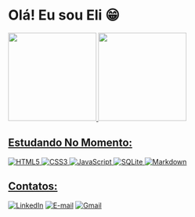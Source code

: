 # Olá! Eu sou Eli 😁
<div>
  <a href="www.github.com/Elifelete-Cavalcante20">
  <img height="180em" src="https://github-readme-stats.vercel.app/api?username=Elifelete-Cavalcante20&layout-compact_icons=true&theme=dark&include_all_commits-true&count_private=true"/>
  <img height="180em" src="https://github-readme-stats.vercel.app/api/top-langs/?username=Elifelete-Cavalcante20&layout-compact&langs_count=168&theme=dark"/>
  </div> 
    
## Estudando No Momento:

![HTML5](https://img.shields.io/badge/HTML5-E34F26?style=for-the-badge&logo=html5&logoColor=white)
![CSS3](https://img.shields.io/badge/CSS3-1572B6?style=for-the-badge&logo=css3&logoColor=white)
![JavaScript](https://img.shields.io/badge/JavaScript-F7DF1E?style=for-the-badge&logo=javascript&logoColor=black)
![SQLite](https://img.shields.io/badge/SQLite-000?style=for-the-badge&logo=sqlite&logoColor=07405E)
![Markdown](https://img.shields.io/badge/Markdown-000?style=for-the-badge&logo=markdown)


## Contatos: 

[![LinkedIn](https://img.shields.io/badge/LinkedIn-0077B5?style=for-the-badge&logo=linkedin&logoColor=white)](https://www.linkedin.com/in/elifelete-cavalcante-b539ab1b6/)
[![E-mail](https://img.shields.io/badge/-Email-000?style=for-the-badge&logo=microsoft-outlook&logoColor=007BFF)](mailto:elifelete_11outlook.com)
[![Gmail](https://img.shields.io/badge/Gmail-333333?style=for-the-badge&logo=gmail&logoColor=red)](mailto:elif.cav00@gmail.com)
